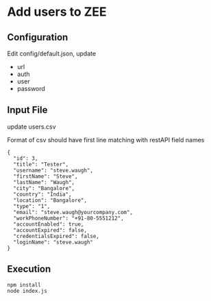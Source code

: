 Add users to ZEE
===================================


Configuration
------------
Edit config/default.json, update
* url
* auth
 * user
 * password

Input File 
------------
update users.csv

Format of csv should have first line matching with restAPI field names
```
{
  "id": 3,
  "title": "Tester",
  "username": "steve.waugh",
  "firstName": "Steve",
  "lastName": "Waugh",
  "city": "Bangalore",
  "country": "India",
  "location": "Bangalore",
  "type": "1",
  "email": "steve.waugh@yourcompany.com",
  "workPhoneNumber": "+91-80-5551212",
  "accountEnabled": true,
  "accountExpired": false,
  "credentialsExpired": false,
  "loginName": "steve.waugh"
}
```

Execution
------------
```
npm install
node index.js
```

